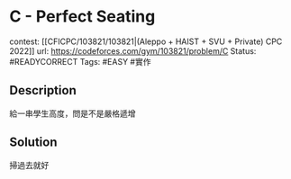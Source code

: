 # C - Perfect Seating

contest: [[CFICPC/103821/103821|(Aleppo + HAIST + SVU + Private) CPC 2022]]
url: https://codeforces.com/gym/103821/problem/C
Status: #READYCORRECT 
Tags: #EASY #實作

## Description

給一串學生高度，問是不是嚴格遞增

## Solution

掃過去就好